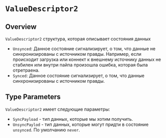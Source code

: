 # `ValueDescriptor2`

## Overview

`ValueDescriptor2` структура, которая описывает состояния данных

- `Unsynced`: Данное состояние сигнализирует, о том, что данные не синхронизированы с источником правды. Например, если происходит загрузка или коннект к внешнему источнику данных не стабилен или внутри пайпа произошла ошибка, которая была отретраена.
- `Synced`: Данное состояние сигнализирует, о том, что данные синхронизированы с источником правды.

## Type Parameters

`ValueDescriptor2` имеет следующие параметры:

- `SyncPayload` - тип данных, которые мы хотим получить.
- `UnsyncPaylod` - тип данных, которые могут придти в состояние `unsynced`. По умолчанию `never`.
